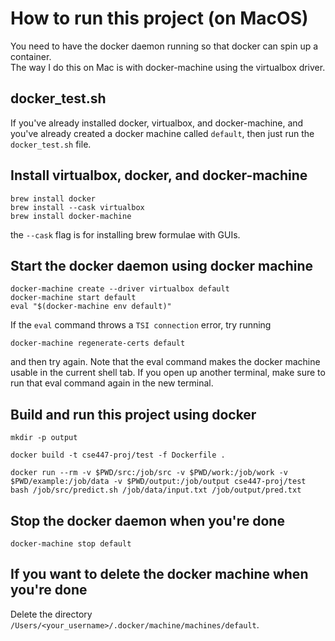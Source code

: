 # How to run this project (on MacOS)

You need to have the docker daemon running so that docker can spin up a container.  
The way I do this on Mac is with docker-machine using the virtualbox driver.

## docker_test.sh

If you've already installed docker, virtualbox, and docker-machine, and you've already
created a docker machine called `default`, then just run the `docker_test.sh` file.

## Install virtualbox, docker, and docker-machine

```shell
brew install docker
brew install --cask virtualbox
brew install docker-machine
```

the `--cask` flag is for installing brew formulae with GUIs.

## Start the docker daemon using docker machine

```shell
docker-machine create --driver virtualbox default
docker-machine start default
eval "$(docker-machine env default)"
```

If the `eval` command throws a `TSI connection` error, try running

```shell
docker-machine regenerate-certs default
```

and then try again. Note that the eval command makes the docker machine usable in the current shell tab. If you open up another terminal, make sure to run that eval command again in the new terminal.

## Build and run this project using docker

```shell
mkdir -p output

docker build -t cse447-proj/test -f Dockerfile .

docker run --rm -v $PWD/src:/job/src -v $PWD/work:/job/work -v $PWD/example:/job/data -v $PWD/output:/job/output cse447-proj/test bash /job/src/predict.sh /job/data/input.txt /job/output/pred.txt
```

## Stop the docker daemon when you're done

```shell
docker-machine stop default
```

## If you want to delete the docker machine when you're done

Delete the directory `/Users/<your_username>/.docker/machine/machines/default`.
